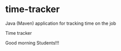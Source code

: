 # time-tracker
Java (Maven) application for tracking time on the job

Time tracker

Good morning Students!!!
